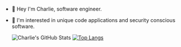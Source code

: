 - 👋 Hey I'm Charlie, software engineer.

- 👀 I'm interested in unique code applications and security conscious software.
  
  ![Charlie's GitHub Stats](https://github-readme-stats.vercel.app/api?username=charlieoriginal&show_icons=true&theme=radical)
  [![Top Langs](https://github-readme-stats.vercel.app/api/top-langs/?username=charlieoriginal)](https://github.com/charlieoriginal/github-readme-stats&theme=radical)

